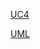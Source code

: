 [UC4](http://www.plantuml.com/plantuml/proxy?idx=0&src=https://raw.githubusercontent.com/ip-85/System-Dynamics/master/Doc/UMLDiagrams/scenarios/admin/Diagrams/UML/UC4.pu)

[UML](https://github.com/ip-85/System-Dynamics/blob/master/Doc/UMLDiagrams/scenarios/admin/Diagrams/UML/UC4.pu)
